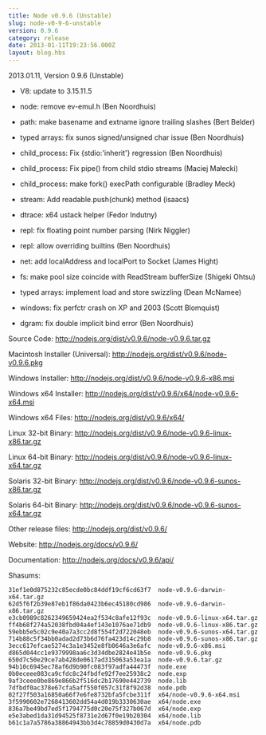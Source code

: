 ```yaml
---
title: Node v0.9.6 (Unstable)
slug: node-v0-9-6-unstable
version: 0.9.6
category: release
date: 2013-01-11T19:23:56.000Z
layout: blog.hbs
---
```


2013.01.11, Version 0.9.6 (Unstable)

* V8: update to 3.15.11.5

* node: remove ev-emul.h (Ben Noordhuis)

* path: make basename and extname ignore trailing slashes (Bert Belder)

* typed arrays: fix sunos signed/unsigned char issue (Ben Noordhuis)

* child_process: Fix {stdio:'inherit'} regression (Ben Noordhuis)

* child_process: Fix pipe() from child stdio streams  (Maciej Małecki)

* child_process: make fork() execPath configurable (Bradley Meck)

* stream: Add readable.push(chunk) method (isaacs)

* dtrace: x64 ustack helper (Fedor Indutny)

* repl: fix floating point number parsing (Nirk Niggler)

* repl: allow overriding builtins (Ben Noordhuis)

* net: add localAddress and localPort to Socket (James Hight)

* fs: make pool size coincide with ReadStream bufferSize (Shigeki Ohtsu)

* typed arrays: implement load and store swizzling (Dean McNamee)

* windows: fix perfctr crash on XP and 2003 (Scott Blomquist)

* dgram: fix double implicit bind error (Ben Noordhuis)


Source Code: http://nodejs.org/dist/v0.9.6/node-v0.9.6.tar.gz

Macintosh Installer (Universal): http://nodejs.org/dist/v0.9.6/node-v0.9.6.pkg

Windows Installer: http://nodejs.org/dist/v0.9.6/node-v0.9.6-x86.msi

Windows x64 Installer: http://nodejs.org/dist/v0.9.6/x64/node-v0.9.6-x64.msi

Windows x64 Files: http://nodejs.org/dist/v0.9.6/x64/

Linux 32-bit Binary: http://nodejs.org/dist/v0.9.6/node-v0.9.6-linux-x86.tar.gz

Linux 64-bit Binary: http://nodejs.org/dist/v0.9.6/node-v0.9.6-linux-x64.tar.gz

Solaris 32-bit Binary: http://nodejs.org/dist/v0.9.6/node-v0.9.6-sunos-x86.tar.gz

Solaris 64-bit Binary: http://nodejs.org/dist/v0.9.6/node-v0.9.6-sunos-x64.tar.gz

Other release files: http://nodejs.org/dist/v0.9.6/

Website: http://nodejs.org/docs/v0.9.6/

Documentation: http://nodejs.org/docs/v0.9.6/api/

Shasums:

```
31ef1e0d875232c85ecde0bc84ddf19cf6cd63f7  node-v0.9.6-darwin-x64.tar.gz
62d5f6f2b39e87eb1f86da0423b6ec45180cd986  node-v0.9.6-darwin-x86.tar.gz
e3cb0989c8262349659424ea2f534c8afe12f93c  node-v0.9.6-linux-x64.tar.gz
ff4b68f274a52038fbd04a4ef143e1076ae71db9  node-v0.9.6-linux-x86.tar.gz
59ebb5e5c02c9e40a7a3cc2d8f554f2d722048eb  node-v0.9.6-sunos-x64.tar.gz
714b88c5f34bb0adad2d73b6d76fa423d14c29b8  node-v0.9.6-sunos-x86.tar.gz
3ecc617efcae5274c3a1e3452e8fb0646a3e6afc  node-v0.9.6-x86.msi
d865d044cc1e9379998aa6c3d34dbe2824e41b5e  node-v0.9.6.pkg
650d7c50e29ce7ab428de0617ad315063a53ea1a  node-v0.9.6.tar.gz
94b10c6945ec78af6d9b90fc083f97adfa44473f  node.exe
0b0eceee083ca9cfdc8c24fbdfe92f7ee25938c2  node.exp
9af3ceee0be869e866b2f516dc2b17690e442739  node.lib
7dfbdf0ac378e67cfa5aff550f057c31f8f92d38  node.pdb
02f27f503a16850a66f7e6fe8732bfa5fcbe311f  x64/node-v0.9.6-x64.msi
3f5990602e7268413602dd54a4d019b3330630ae  x64/node.exe
836a7be49bd7ed5f1794775d0c20e75f327b067d  x64/node.exp
e5e3abed1da31d94525f8731e2d67f0e19b20304  x64/node.lib
b61c1a7a5786a38864943bb3d4c78859d0430d7a  x64/node.pdb
```
